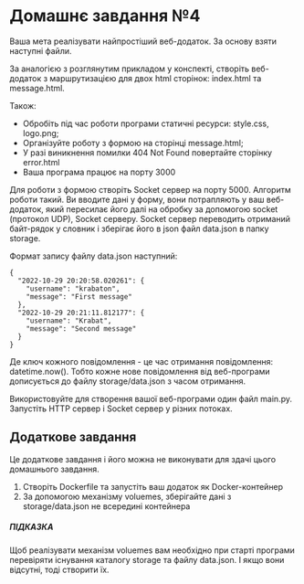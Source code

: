 # Домашнє завдання №4

Ваша мета реалізувати найпростіший веб-додаток. За основу взяти наступні файли.

За аналогією з розглянутим прикладом у конспекті, створіть веб-додаток з маршрутизацією для двох html сторінок: index.html та message.html.

Також:
* Обробіть під час роботи програми статичні ресурси: style.css, logo.png;
* Організуйте роботу з формою на сторінці message.html;
* У разі виникнення помилки 404 Not Found повертайте сторінку error.html
* Ваша програма працює на порту 3000

Для роботи з формою створіть Socket сервер на порту 5000. Алгоритм роботи такий. 
Ви вводите дані у форму, вони потрапляють у ваш веб-додаток, який пересилає його далі на обробку за допомогою socket (протокол UDP), Socket серверу. Socket сервер переводить отриманий байт-рядок у словник і зберігає його в json файл data.json в папку storage.

Формат запису файлу data.json наступний:
```
{
  "2022-10-29 20:20:58.020261": {
    "username": "krabaton",
    "message": "First message"
  },
  "2022-10-29 20:21:11.812177": {
    "username": "Krabat",
    "message": "Second message"
  }
}
```
Де ключ кожного повідомлення - це час отримання повідомлення: datetime.now(). Тобто кожне нове повідомлення від веб-програми дописується до файлу storage/data.json з часом отримання.

Використовуйте для створення вашої веб-програми один файл main.py. Запустіть HTTP сервер і Socket сервер у різних потоках.

## Додаткове завдання
Це додаткове завдання і його можна не виконувати для здачі цього домашнього завдання.

1. Створіть Dockerfile та запустіть ваш додаток як Docker-контейнер
2. За допомогою механізму voluemes, зберігайте дані з storage/data.json не всередині контейнера

##### ПІДКАЗКА
Щоб реалізувати механізм voluemes вам необхідно при старті програми перевіряти існування каталогу storage 
та файлу data.json. І якщо вони відсутні, тоді створити їх.
